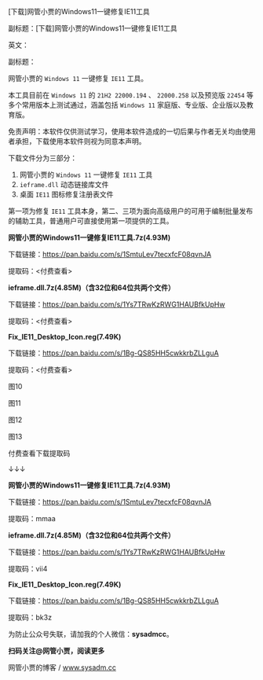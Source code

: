 [下载]网管小贾的Windows11一键修复IE11工具

副标题：[下载]网管小贾的Windows11一键修复IE11工具

英文：

副标题：



网管小贾的 `Windows 11` 一键修复 `IE11` 工具。

本工具目前在 `Windows 11` 的  `21H2 22000.194` 、 `22000.258` 以及预览版 `22454` 等多个常用版本上测试通过，涵盖包括 `Windows 11` 家庭版、专业版、企业版以及教育版。

免责声明：本软件仅供测试学习，使用本软件造成的一切后果与作者无关均由使用者承担，下载使用本软件则视为同意本声明。



下载文件分为三部分：

1. 网管小贾的 `Windows 11` 一键修复 `IE11` 工具
2. `ieframe.dll` 动态链接库文件
3. 桌面 `IE11` 图标修复注册表文件



第一项为修复 `IE11` 工具本身，第二、三项为面向高级用户的可用于编制批量发布的辅助工具，普通用户可直接使用第一项提供的工具。



**网管小贾的Windows11一键修复IE11工具.7z(4.93M)**

下载链接：https://pan.baidu.com/s/1SmtuLev7tecxfcF08qvnJA

提取码：<付费查看>



**ieframe.dll.7z(4.85M)（含32位和64位共两个文件）**

下载链接：https://pan.baidu.com/s/1Ys7TRwKzRWG1HAUBfkUpHw

提取码：<付费查看>



**Fix_IE11_Desktop_Icon.reg(7.49K)**

下载链接：https://pan.baidu.com/s/1Bg-QS85HH5cwkkrbZLLguA

提取码：<付费查看>



图10

图11

图12

图13



付费查看下载提取码

↓↓↓



**网管小贾的Windows11一键修复IE11工具.7z(4.93M)**

下载链接：https://pan.baidu.com/s/1SmtuLev7tecxfcF08qvnJA

提取码：mmaa



**ieframe.dll.7z(4.85M)（含32位和64位共两个文件）**

下载链接：https://pan.baidu.com/s/1Ys7TRwKzRWG1HAUBfkUpHw

提取码：vii4



**Fix_IE11_Desktop_Icon.reg(7.49K)**

下载链接：https://pan.baidu.com/s/1Bg-QS85HH5cwkkrbZLLguA

提取码：bk3z







为防止公众号失联，请加我的个人微信：**sysadmcc**。

**扫码关注@网管小贾，阅读更多**

网管小贾的博客 / www.sysadm.cc

